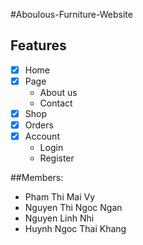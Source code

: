 #Aboulous-Furniture-Website

## Features
 - [X] Home
 - [X] Page 
     + About us
     + Contact
 - [X] Shop
 - [X] Orders
 - [X] Account
     + Login
     + Register

##Members:
- Pham Thi Mai Vy
 - Nguyen Thi Ngoc Ngan
 - Nguyen Linh Nhi
 - Huynh Ngoc Thai Khang




